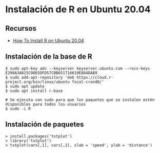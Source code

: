 # Instalación de R en Ubuntu 20.04

## Recursos
* [How To Install R on Ubuntu 20.04](https://www.digitalocean.com/community/tutorials/how-to-install-r-on-ubuntu-20-04)

## Instalación de la base de R
```shell
$ sudo apt-key adv --keyserver keyserver.ubuntu.com --recv-keys E298A3A825C0D65DFD57CBB651716619E084DAB9
$ sudo add-apt-repository 'deb https://cloud.r-project.org/bin/linux/ubuntu focal-cran40/'
$ sudo apt update
$ sudo apt install r-base

# Se ejecuta con sudo para que los paquetes que se instalen estén disponibles para todos los usuarios
$ sudo -i R
```

## Instalación de paquetes
```shell
> install.packages('txtplot')
> library('txtplot')
> txtplot(cars[,1], cars[,2], xlab = 'speed', ylab = 'distance')
```

